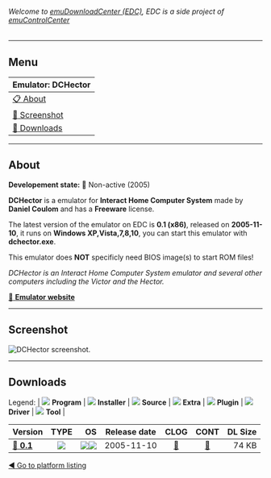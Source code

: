 ###### Welcome to [emuDownloadCenter (EDC)](https://github.com/PhoenixInteractiveNL/emuDownloadCenter/wiki/), EDC is a side project of [emuControlCenter](https://github.com/PhoenixInteractiveNL/emuControlCenter/wiki/)
***
## Menu
| **Emulator: DCHector** |
|:---------|
| [:clipboard: About](#about) |
| [:sunrise: Screenshot](#screenshot) |
| [:floppy_disk: Downloads](#downloads) |
***
## About
**Developement state:** :red_circle: Non-active (2005)

**DCHector** is a emulator for **Interact Home Computer System** made by **Daniel Coulom** and has a **Freeware** license.

The latest version of the emulator on EDC is **0.1 (x86)**, released on **2005-11-10**, it runs on **Windows XP,Vista,7,8,10**, you can start this emulator with **dchector.exe**.

This emulator does **NOT** specificly need BIOS image(s) to start ROM files!

_DCHector is an Interact Home Computer System emulator and several other computers including the Victor and the Hector._

[:link: **Emulator website**](http://dchector.free.fr)
***
## Screenshot
![](https://raw.githubusercontent.com/PhoenixInteractiveNL/emuDownloadCenter/master/hooks/dchector/emulator_screen_01.jpg "DCHector screenshot.")
***
## Downloads
Legend: | 
![](https://raw.githubusercontent.com/wiki/PhoenixInteractiveNL/emuDownloadCenter/images_misc/icon_program_24.png) **Program** | 
![](https://raw.githubusercontent.com/wiki/PhoenixInteractiveNL/emuDownloadCenter/images_misc/icon_installer_24.png) **Installer** | 
![](https://raw.githubusercontent.com/wiki/PhoenixInteractiveNL/emuDownloadCenter/images_misc/icon_source_code_24.png) **Source** | 
![](https://raw.githubusercontent.com/wiki/PhoenixInteractiveNL/emuDownloadCenter/images_misc/icon_extra_24.png) **Extra** | 
![](https://raw.githubusercontent.com/wiki/PhoenixInteractiveNL/emuDownloadCenter/images_misc/icon_plugin_24.png) **Plugin** | 
![](https://raw.githubusercontent.com/wiki/PhoenixInteractiveNL/emuDownloadCenter/images_misc/icon_driver_24.png) **Driver** | 
![](https://raw.githubusercontent.com/wiki/PhoenixInteractiveNL/emuDownloadCenter/images_misc/icon_tool_24.png) **Tool** | 
 
| Version | TYPE | OS | Release date | CLOG | CONT | DL Size |
|:--------|:----:|---:|:------------:|:----:|:----:|--------:|
| [:floppy_disk: **0.1**](https://github.com/PhoenixInteractiveNL/edc-repo0003/raw/master/dchector/0.1.7z) | ![](https://raw.githubusercontent.com/wiki/PhoenixInteractiveNL/emuDownloadCenter/images_misc/icon_program_24.png) | ![](https://raw.githubusercontent.com/wiki/PhoenixInteractiveNL/emuDownloadCenter/images_misc/logo_windows_24.png)![](https://raw.githubusercontent.com/wiki/PhoenixInteractiveNL/emuDownloadCenter/images_misc/icon_32-bit_24.png) | 2005-11-10 | [:page_facing_up:](https://github.com/PhoenixInteractiveNL/edc-repo0003/blob/master/dchector/0.1_changelog.txt) | [:mag_right:](https://github.com/PhoenixInteractiveNL/edc-repo0003/blob/master/dchector/0.1_contents.txt) | 74 KB |

[:arrow_backward: Go to platform listing](https://github.com/PhoenixInteractiveNL/emuDownloadCenter/wiki/EDC-Platform-List)
